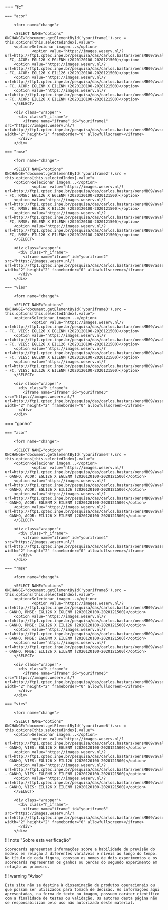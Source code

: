 

=== "fc"

    === "acor"
    
        <form name="change">
        
        <SELECT NAME="options" ONCHANGE="document.getElementById('youriframe1').src = this.options[this.selectedIndex].value">
        <option>Selecionar imagem...</option>
                <option value="https://images.weserv.nl/?url=http://ftp1.cptec.inpe.br/pesquisa/das/carlos.bastarz/oensMB09/aval/scantec/as/SCORECARD_FC_ACOR_EGL126_EGLENM_6_202012010020201215.png&w=800&h=800">SCORECARD - FC, ACOR: EGL126 X EGLENM (2020120100-2020121500)</option>
        <option value="https://images.weserv.nl/?url=http://ftp1.cptec.inpe.br/pesquisa/das/carlos.bastarz/oensMB09/aval/scantec/as/SCORECARD_FC_ACOR_EGL126_EIL126_6_202012010020201215.png&w=800&h=800">SCORECARD - FC, ACOR: EGL126 X EIL126 (2020120100-2020121500)</option>
        <option value="https://images.weserv.nl/?url=http://ftp1.cptec.inpe.br/pesquisa/das/carlos.bastarz/oensMB09/aval/scantec/as/SCORECARD_FC_ACOR_EGLENM_EILENM_6_202012010020201215.png&w=800&h=800">SCORECARD - FC, ACOR: EGLENM X EILENM (2020120100-2020121500)</option>
        <option value="https://images.weserv.nl/?url=http://ftp1.cptec.inpe.br/pesquisa/das/carlos.bastarz/oensMB09/aval/scantec/as/SCORECARD_FC_ACOR_EIL126_EILENM_6_202012010020201215.png&w=800&h=800">SCORECARD - FC, ACOR: EIL126 X EILENM (2020120100-2020121500)</option>
        </SELECT>
        
        <div class="wrapper">
          <div class="h_iframe">
            <iframe name="iframe" id="youriframe1" src="https://images.weserv.nl/?url=http://ftp1.cptec.inpe.br/pesquisa/das/carlos.bastarz/oensMB09/assets/white_bkg_big.png" width="2" height="2" frameborder="0" allowfullscreen></iframe>
          </div>
        </div>
    
    === "rmse"
    
        <form name="change">
        
        <SELECT NAME="options" ONCHANGE="document.getElementById('youriframe2').src = this.options[this.selectedIndex].value">
        <option>Selecionar imagem...</option>
                <option value="https://images.weserv.nl/?url=http://ftp1.cptec.inpe.br/pesquisa/das/carlos.bastarz/oensMB09/aval/scantec/as/SCORECARD_FC_RMSE_EGL126_EGLENM_6_202012010020201215.png&w=800&h=800">SCORECARD - FC, RMSE: EGL126 X EGLENM (2020120100-2020121500)</option>
        <option value="https://images.weserv.nl/?url=http://ftp1.cptec.inpe.br/pesquisa/das/carlos.bastarz/oensMB09/aval/scantec/as/SCORECARD_FC_RMSE_EGL126_EIL126_6_202012010020201215.png&w=800&h=800">SCORECARD - FC, RMSE: EGL126 X EIL126 (2020120100-2020121500)</option>
        <option value="https://images.weserv.nl/?url=http://ftp1.cptec.inpe.br/pesquisa/das/carlos.bastarz/oensMB09/aval/scantec/as/SCORECARD_FC_RMSE_EGLENM_EILENM_6_202012010020201215.png&w=800&h=800">SCORECARD - FC, RMSE: EGLENM X EILENM (2020120100-2020121500)</option>
        <option value="https://images.weserv.nl/?url=http://ftp1.cptec.inpe.br/pesquisa/das/carlos.bastarz/oensMB09/aval/scantec/as/SCORECARD_FC_RMSE_EIL126_EILENM_6_202012010020201215.png&w=800&h=800">SCORECARD - FC, RMSE: EIL126 X EILENM (2020120100-2020121500)</option>
        </SELECT>
        
        <div class="wrapper">
          <div class="h_iframe">
            <iframe name="iframe" id="youriframe2" src="https://images.weserv.nl/?url=http://ftp1.cptec.inpe.br/pesquisa/das/carlos.bastarz/oensMB09/assets/white_bkg_big.png" width="2" height="2" frameborder="0" allowfullscreen></iframe>
          </div>
        </div>
    
    === "vies"
    
        <form name="change">
        
        <SELECT NAME="options" ONCHANGE="document.getElementById('youriframe3').src = this.options[this.selectedIndex].value">
        <option>Selecionar imagem...</option>
                <option value="https://images.weserv.nl/?url=http://ftp1.cptec.inpe.br/pesquisa/das/carlos.bastarz/oensMB09/aval/scantec/as/SCORECARD_FC_VIES_EGL126_EGLENM_6_202012010020201215.png&w=800&h=800">SCORECARD - FC, VIES: EGL126 X EGLENM (2020120100-2020121500)</option>
        <option value="https://images.weserv.nl/?url=http://ftp1.cptec.inpe.br/pesquisa/das/carlos.bastarz/oensMB09/aval/scantec/as/SCORECARD_FC_VIES_EGL126_EIL126_6_202012010020201215.png&w=800&h=800">SCORECARD - FC, VIES: EGL126 X EIL126 (2020120100-2020121500)</option>
        <option value="https://images.weserv.nl/?url=http://ftp1.cptec.inpe.br/pesquisa/das/carlos.bastarz/oensMB09/aval/scantec/as/SCORECARD_FC_VIES_EGLENM_EILENM_6_202012010020201215.png&w=800&h=800">SCORECARD - FC, VIES: EGLENM X EILENM (2020120100-2020121500)</option>
        <option value="https://images.weserv.nl/?url=http://ftp1.cptec.inpe.br/pesquisa/das/carlos.bastarz/oensMB09/aval/scantec/as/SCORECARD_FC_VIES_EIL126_EILENM_6_202012010020201215.png&w=800&h=800">SCORECARD - FC, VIES: EIL126 X EILENM (2020120100-2020121500)</option>
        </SELECT>
        
        <div class="wrapper">
          <div class="h_iframe">
            <iframe name="iframe" id="youriframe3" src="https://images.weserv.nl/?url=http://ftp1.cptec.inpe.br/pesquisa/das/carlos.bastarz/oensMB09/assets/white_bkg_big.png" width="2" height="2" frameborder="0" allowfullscreen></iframe>
          </div>
        </div>
    
=== "ganho"

    === "acor"
    
        <form name="change">
        
        <SELECT NAME="options" ONCHANGE="document.getElementById('youriframe4').src = this.options[this.selectedIndex].value">
        <option>Selecionar imagem...</option>
                <option value="https://images.weserv.nl/?url=http://ftp1.cptec.inpe.br/pesquisa/das/carlos.bastarz/oensMB09/aval/scantec/as/SCORECARD_GANHO_ACOR_EGL126_EGLENM_6_202012010020201215.png&w=800&h=800">SCORECARD - GANHO, ACOR: EGL126 X EGLENM (2020120100-2020121500)</option>
        <option value="https://images.weserv.nl/?url=http://ftp1.cptec.inpe.br/pesquisa/das/carlos.bastarz/oensMB09/aval/scantec/as/SCORECARD_GANHO_ACOR_EGL126_EIL126_6_202012010020201215.png&w=800&h=800">SCORECARD - GANHO, ACOR: EGL126 X EIL126 (2020120100-2020121500)</option>
        <option value="https://images.weserv.nl/?url=http://ftp1.cptec.inpe.br/pesquisa/das/carlos.bastarz/oensMB09/aval/scantec/as/SCORECARD_GANHO_ACOR_EGLENM_EILENM_6_202012010020201215.png&w=800&h=800">SCORECARD - GANHO, ACOR: EGLENM X EILENM (2020120100-2020121500)</option>
        <option value="https://images.weserv.nl/?url=http://ftp1.cptec.inpe.br/pesquisa/das/carlos.bastarz/oensMB09/aval/scantec/as/SCORECARD_GANHO_ACOR_EIL126_EILENM_6_202012010020201215.png&w=800&h=800">SCORECARD - GANHO, ACOR: EIL126 X EILENM (2020120100-2020121500)</option>
        </SELECT>
        
        <div class="wrapper">
          <div class="h_iframe">
            <iframe name="iframe" id="youriframe4" src="https://images.weserv.nl/?url=http://ftp1.cptec.inpe.br/pesquisa/das/carlos.bastarz/oensMB09/assets/white_bkg_big.png" width="2" height="2" frameborder="0" allowfullscreen></iframe>
          </div>
        </div>
    
    === "rmse"
    
        <form name="change">
        
        <SELECT NAME="options" ONCHANGE="document.getElementById('youriframe5').src = this.options[this.selectedIndex].value">
        <option>Selecionar imagem...</option>
                <option value="https://images.weserv.nl/?url=http://ftp1.cptec.inpe.br/pesquisa/das/carlos.bastarz/oensMB09/aval/scantec/as/SCORECARD_GANHO_RMSE_EGL126_EGLENM_6_202012010020201215.png&w=800&h=800">SCORECARD - GANHO, RMSE: EGL126 X EGLENM (2020120100-2020121500)</option>
        <option value="https://images.weserv.nl/?url=http://ftp1.cptec.inpe.br/pesquisa/das/carlos.bastarz/oensMB09/aval/scantec/as/SCORECARD_GANHO_RMSE_EGL126_EIL126_6_202012010020201215.png&w=800&h=800">SCORECARD - GANHO, RMSE: EGL126 X EIL126 (2020120100-2020121500)</option>
        <option value="https://images.weserv.nl/?url=http://ftp1.cptec.inpe.br/pesquisa/das/carlos.bastarz/oensMB09/aval/scantec/as/SCORECARD_GANHO_RMSE_EGLENM_EILENM_6_202012010020201215.png&w=800&h=800">SCORECARD - GANHO, RMSE: EGLENM X EILENM (2020120100-2020121500)</option>
        <option value="https://images.weserv.nl/?url=http://ftp1.cptec.inpe.br/pesquisa/das/carlos.bastarz/oensMB09/aval/scantec/as/SCORECARD_GANHO_RMSE_EIL126_EILENM_6_202012010020201215.png&w=800&h=800">SCORECARD - GANHO, RMSE: EIL126 X EILENM (2020120100-2020121500)</option>
        </SELECT>
        
        <div class="wrapper">
          <div class="h_iframe">
            <iframe name="iframe" id="youriframe5" src="https://images.weserv.nl/?url=http://ftp1.cptec.inpe.br/pesquisa/das/carlos.bastarz/oensMB09/assets/white_bkg_big.png" width="2" height="2" frameborder="0" allowfullscreen></iframe>
          </div>
        </div>

    === "vies"
    
        <form name="change">
        
        <SELECT NAME="options" ONCHANGE="document.getElementById('youriframe6').src = this.options[this.selectedIndex].value">
        <option>Selecionar imagem...</option>
                <option value="https://images.weserv.nl/?url=http://ftp1.cptec.inpe.br/pesquisa/das/carlos.bastarz/oensMB09/aval/scantec/as/SCORECARD_GANHO_VIES_EGL126_EGLENM_6_202012010020201215.png&w=800&h=800">SCORECARD - GANHO, VIES: EGL126 X EGLENM (2020120100-2020121500)</option>
        <option value="https://images.weserv.nl/?url=http://ftp1.cptec.inpe.br/pesquisa/das/carlos.bastarz/oensMB09/aval/scantec/as/SCORECARD_GANHO_VIES_EGL126_EIL126_6_202012010020201215.png&w=800&h=800">SCORECARD - GANHO, VIES: EGL126 X EIL126 (2020120100-2020121500)</option>
        <option value="https://images.weserv.nl/?url=http://ftp1.cptec.inpe.br/pesquisa/das/carlos.bastarz/oensMB09/aval/scantec/as/SCORECARD_GANHO_VIES_EGLENM_EILENM_6_202012010020201215.png&w=800&h=800">SCORECARD - GANHO, VIES: EGLENM X EILENM (2020120100-2020121500)</option>
        <option value="https://images.weserv.nl/?url=http://ftp1.cptec.inpe.br/pesquisa/das/carlos.bastarz/oensMB09/aval/scantec/as/SCORECARD_GANHO_VIES_EIL126_EILENM_6_202012010020201215.png&w=800&h=800">SCORECARD - GANHO, VIES: EIL126 X EILENM (2020120100-2020121500)</option>
        </SELECT>
        
        <div class="wrapper">
          <div class="h_iframe">
            <iframe name="iframe" id="youriframe6" src="https://images.weserv.nl/?url=http://ftp1.cptec.inpe.br/pesquisa/das/carlos.bastarz/oensMB09/assets/white_bkg_big.png" width="2" height="2" frameborder="0" allowfullscreen></iframe>
          </div>
        </div>

!!! note "Sobre esta verificação"

    Scorecards apresentam informações sobre a habilidade de previsão do modelo em relação à diferentes variáveis e níveis ao longo do tempo. No título de cada figura, constam os nomes de dois experimentos e os scorecards representam os ganhos ou perdas do segundo experimento em relação ao primeiro.

!!! warning "Aviso"

    Este site não se destina à disseminação de produtos operacionais ou que possam ser utilizados para tomada de decisão. As informações aqui apresentadas, na forma de texto ou imagem, possuem caráter científico com a finalidade de testes ou validação. Os autores desta página não se responsabilizam pelo uso não autorizado deste material.
